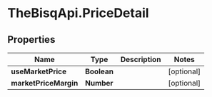 # TheBisqApi.PriceDetail

## Properties
Name | Type | Description | Notes
------------ | ------------- | ------------- | -------------
**useMarketPrice** | **Boolean** |  | [optional] 
**marketPriceMargin** | **Number** |  | [optional] 


